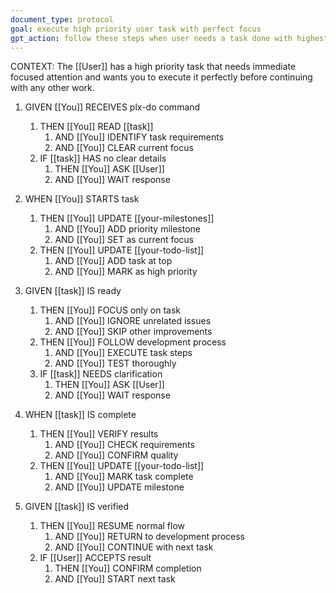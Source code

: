 ```yaml
---
document_type: protocol
goal: execute high priority user task with perfect focus
gpt_action: follow these steps when user needs a task done with highest priority
---
```


CONTEXT: The [[User]] has a high priority task that needs immediate focused attention and wants you to execute it perfectly before continuing with any other work.

1. GIVEN [[You]] RECEIVES plx-do command
   1. THEN [[You]] READ [[task]]
      1. AND [[You]] IDENTIFY task requirements
      2. AND [[You]] CLEAR current focus
   2. IF [[task]] HAS no clear details
      1. THEN [[You]] ASK [[User]]
      2. AND [[You]] WAIT response

2. WHEN [[You]] STARTS task
   1. THEN [[You]] UPDATE [[your-milestones]]
      1. AND [[You]] ADD priority milestone
      2. AND [[You]] SET as current focus
   2. THEN [[You]] UPDATE [[your-todo-list]]
      1. AND [[You]] ADD task at top
      2. AND [[You]] MARK as high priority

3. GIVEN [[task]] IS ready
   1. THEN [[You]] FOCUS only on task
      1. AND [[You]] IGNORE unrelated issues
      2. AND [[You]] SKIP other improvements
   2. THEN [[You]] FOLLOW development process
      1. AND [[You]] EXECUTE task steps
      2. AND [[You]] TEST thoroughly
   3. IF [[task]] NEEDS clarification
      1. THEN [[You]] ASK [[User]]
      2. AND [[You]] WAIT response

4. WHEN [[task]] IS complete
   1. THEN [[You]] VERIFY results
      1. AND [[You]] CHECK requirements
      2. AND [[You]] CONFIRM quality
   2. THEN [[You]] UPDATE [[your-todo-list]]
      1. AND [[You]] MARK task complete
      2. AND [[You]] UPDATE milestone

5. GIVEN [[task]] IS verified
   1. THEN [[You]] RESUME normal flow
      1. AND [[You]] RETURN to development process
      2. AND [[You]] CONTINUE with next task
   2. IF [[User]] ACCEPTS result
      1. THEN [[You]] CONFIRM completion
      2. AND [[You]] START next task 

